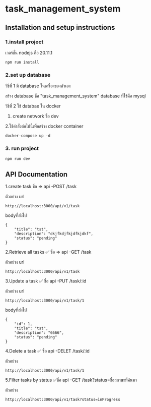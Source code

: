 # task_management_system

## Installation and setup instructions

### 1.install project

เวอร์ชั่น nodejs คือ 20.11.1

    npm run install

### 2.set up database

วิธีที่ 1 มี database ในเครื่องของตัวเอง

สร้าง database ชื่อ "task_management_system"  database ที่ใช้คือ mysql

วิธีที่ 2 ใช้ databae ใน docker

1. create network ชื่อ dev

2.ใช้คำสั่งต่อไปนี้เพื่อสร้าง docker container

    docker-compose up -d

### 3. run project

    npm run dev


## API Documentation

1.create task ชื่อ => api  -POST /task

ตัวอย่าง url

    http://localhost:3000/api/v1/task

bodyที่ส่งไป

    {
        "title": "tst",
        "description": "dkjfkdjfkjdfkjdkf",
        "status": "pending"
    }

2.Retrieve all tasks ✅ ชื่อ => api -GET  /task

ตัวอย่าง url

    http://localhost:3000/api/v1/task

3.Update a task ✅ ชื่อ api -PUT /task/:id

ตัวอย่าง url

    http://localhost:3000/api/v1/task/1

bodyที่ส่งไป

    {
        "id": 1,
        "title": "tst",
        "description": "6666",
        "status": "pending"
    }


4.Delete a task ✅ ชื่อ api -DELET /task/:id

ตัวอย่าง

    http://localhost:3000/api/v1/task/1

5.Filter tasks by status ✅ชื่อ api -GET /task?status=ชื่อสถานะที่ค้นหา

ตัวอย่าง

    http://localhost:3000/api/v1/task?status=inProgress


